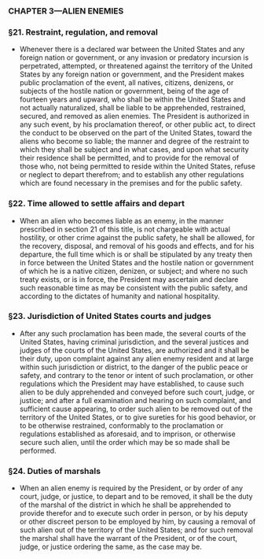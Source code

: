 ### **CHAPTER 3—ALIEN ENEMIES**

### §21. Restraint, regulation, and removal
* Whenever there is a declared war between the United States and any foreign nation or government, or any invasion or predatory incursion is perpetrated, attempted, or threatened against the territory of the United States by any foreign nation or government, and the President makes public proclamation of the event, all natives, citizens, denizens, or subjects of the hostile nation or government, being of the age of fourteen years and upward, who shall be within the United States and not actually naturalized, shall be liable to be apprehended, restrained, secured, and removed as alien enemies. The President is authorized in any such event, by his proclamation thereof, or other public act, to direct the conduct to be observed on the part of the United States, toward the aliens who become so liable; the manner and degree of the restraint to which they shall be subject and in what cases, and upon what security their residence shall be permitted, and to provide for the removal of those who, not being permitted to reside within the United States, refuse or neglect to depart therefrom; and to establish any other regulations which are found necessary in the premises and for the public safety.

### §22. Time allowed to settle affairs and depart
* When an alien who becomes liable as an enemy, in the manner prescribed in section 21 of this title, is not chargeable with actual hostility, or other crime against the public safety, he shall be allowed, for the recovery, disposal, and removal of his goods and effects, and for his departure, the full time which is or shall be stipulated by any treaty then in force between the United States and the hostile nation or government of which he is a native citizen, denizen, or subject; and where no such treaty exists, or is in force, the President may ascertain and declare such reasonable time as may be consistent with the public safety, and according to the dictates of humanity and national hospitality.

### §23. Jurisdiction of United States courts and judges
* After any such proclamation has been made, the several courts of the United States, having criminal jurisdiction, and the several justices and judges of the courts of the United States, are authorized and it shall be their duty, upon complaint against any alien enemy resident and at large within such jurisdiction or district, to the danger of the public peace or safety, and contrary to the tenor or intent of such proclamation, or other regulations which the President may have established, to cause such alien to be duly apprehended and conveyed before such court, judge, or justice; and after a full examination and hearing on such complaint, and sufficient cause appearing, to order such alien to be removed out of the territory of the United States, or to give sureties for his good behavior, or to be otherwise restrained, conformably to the proclamation or regulations established as aforesaid, and to imprison, or otherwise secure such alien, until the order which may be so made shall be performed.

### §24. Duties of marshals
* When an alien enemy is required by the President, or by order of any court, judge, or justice, to depart and to be removed, it shall be the duty of the marshal of the district in which he shall be apprehended to provide therefor and to execute such order in person, or by his deputy or other discreet person to be employed by him, by causing a removal of such alien out of the territory of the United States; and for such removal the marshal shall have the warrant of the President, or of the court, judge, or justice ordering the same, as the case may be.